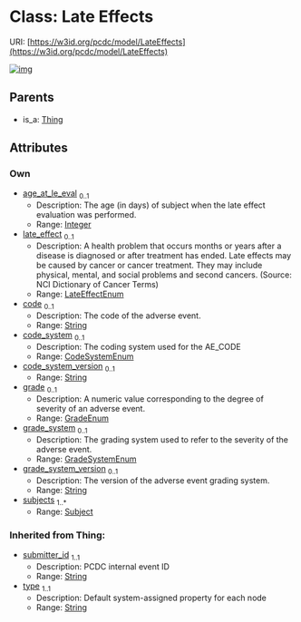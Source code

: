 
# Class: Late Effects




URI: [https://w3id.org/pcdc/model/LateEffects](https://w3id.org/pcdc/model/LateEffects)


[![img](https://yuml.me/diagram/nofunky;dir:TB/class/[Thing],[Subject],[Subject]<subjects%201..*-++[LateEffects&#124;age_at_le_eval:integer%20%3F;late_effect:LateEffectEnum%20%3F;code:string%20%3F;code_system:CodeSystemEnum%20%3F;code_system_version:string%20%3F;grade:GradeEnum%20%3F;grade_system:GradeSystemEnum%20%3F;grade_system_version:string%20%3F;submitter_id(i):string;type(i):string],[Thing]^-[LateEffects])](https://yuml.me/diagram/nofunky;dir:TB/class/[Thing],[Subject],[Subject]<subjects%201..*-++[LateEffects&#124;age_at_le_eval:integer%20%3F;late_effect:LateEffectEnum%20%3F;code:string%20%3F;code_system:CodeSystemEnum%20%3F;code_system_version:string%20%3F;grade:GradeEnum%20%3F;grade_system:GradeSystemEnum%20%3F;grade_system_version:string%20%3F;submitter_id(i):string;type(i):string],[Thing]^-[LateEffects])

## Parents

 *  is_a: [Thing](Thing.md)

## Attributes


### Own

 * [age_at_le_eval](age_at_le_eval.md)  <sub>0..1</sub>
     * Description: The age (in days) of subject when the late effect evaluation was performed.
     * Range: [Integer](types/Integer.md)
 * [late_effect](late_effect.md)  <sub>0..1</sub>
     * Description: A health problem that occurs months or years after a disease is diagnosed or after treatment has ended. Late effects may be caused by cancer or cancer treatment. They may include physical, mental, and social problems and second cancers. (Source: NCI Dictionary of Cancer Terms)
     * Range: [LateEffectEnum](LateEffectEnum.md)
 * [code](code.md)  <sub>0..1</sub>
     * Description: The code of the adverse event.
     * Range: [String](types/String.md)
 * [code_system](code_system.md)  <sub>0..1</sub>
     * Description: The coding system used for the AE_CODE
     * Range: [CodeSystemEnum](CodeSystemEnum.md)
 * [code_system_version](code_system_version.md)  <sub>0..1</sub>
     * Range: [String](types/String.md)
 * [grade](grade.md)  <sub>0..1</sub>
     * Description: A numeric value corresponding to the degree of severity of an adverse event.
     * Range: [GradeEnum](GradeEnum.md)
 * [grade_system](grade_system.md)  <sub>0..1</sub>
     * Description: The grading system used to refer to the severity of the adverse event.
     * Range: [GradeSystemEnum](GradeSystemEnum.md)
 * [grade_system_version](grade_system_version.md)  <sub>0..1</sub>
     * Description: The version of the adverse event grading system.
     * Range: [String](types/String.md)
 * [subjects](subjects.md)  <sub>1..\*</sub>
     * Range: [Subject](Subject.md)

### Inherited from Thing:

 * [submitter_id](submitter_id.md)  <sub>1..1</sub>
     * Description: PCDC internal event ID
     * Range: [String](types/String.md)
 * [type](type.md)  <sub>1..1</sub>
     * Description: Default system-assigned property for each node
     * Range: [String](types/String.md)
